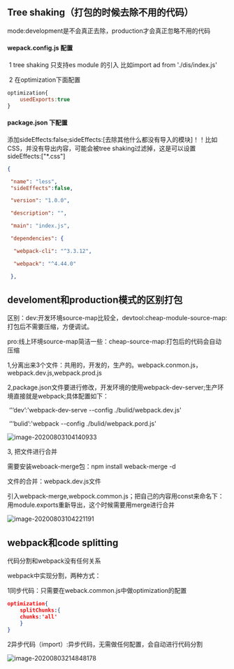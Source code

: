 ## Tree shaking（打包的时候去除不用的代码）

mode:development是不会真正去除，production才会真正忽略不用的代码

#### wepack.config.js  	配置

​	1 tree shaking 只支持es module 的引入  比如import   ad from './dis/index.js'

​	2 在optimization下面配置

   

```javascript
optimization{
	usedExports:true
}
```

#### package.json 下配置

添加sideEffects:false;sideEffects:[去除其他什么都没有导入的模块]！！比如CSS，并没有导出内容，可能会被tree shaking过滤掉，这是可以设置sideEffects:["*.css"]

```json
{

 "name": "less",
 "sideEffects":false,

 "version": "1.0.0",

 "description": "",

 "main": "index.js",

 "dependencies": {

  "webpack-cli": "^3.3.12",

  "webpack": "^4.44.0"

 },

```

## develoment和production模式的区别打包

区别：dev:开发环境source-map比较全，devtool:cheap-module-source-map:打包后不需要压缩，方便调试。

pro:线上环境source-map简洁一些：cheap-source-map:打包后的代码会自动压缩



1,分离出来3个文件：共用的，开发的，生产的。webpack.conmon.js，webpack.dev.js,webpack.prod.js

2,package.json文件要进行修改，开发环境的使用webpack-dev-server;生产环境直接就是webpack;具体配置如下：

​	‘’‘dev’:'webpack-dev-serve --config ./bulid/webpack.dev.js'

​    ‘’‘bulid’:'webpack --config ./bulid/webpack.pord.js'

![image-20200803104140933](C:\Users\qq102\AppData\Roaming\Typora\typora-user-images\image-20200803104140933.png)

3, 把文件进行合并

需要安装weboack-merge包：npm install weback-merge -d

文件的合并：webpack.dev.js文件

引入webpack-merge,webpock.common.js；把自己的内容用const来命名下：用module.exports重新导出，这个时候需要用merge进行合并

![image-20200803104221191](C:\Users\qq102\AppData\Roaming\Typora\typora-user-images\image-20200803104221191.png)

## webpack和code splitting

代码分割和webpack没有任何关系

webpack中实现分割，两种方式：

1同步代码：只需要在weback.common.js中做optimization的配置

```json
optimization{
	splitChunks:{
	chunks:'all'
	}
}
```

2异步代码（import）:异步代码，无需做任何配置，会自动进行代码分割

![image-20200803214848178](C:\Users\qq102\AppData\Roaming\Typora\typora-user-images\image-20200803214848178.png)